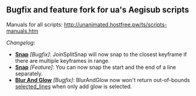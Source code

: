 ## Bugfix and feature fork for ua's Aegisub scripts  

Manuals for all scripts: http://unanimated.hostfree.pw/ts/scripts-manuals.htm  


*Changelog:*

* **[Snap](http://unanimated.hostfree.pw/ts/scripts-manuals.htm?#snap)** *\[Bugfix\]*: JoinSplitSnap will now snap to the closest keyframe if there are multiple keyframes in range.  
* **[Snap](http://unanimated.hostfree.pw/ts/scripts-manuals.htm?#snap)** *\[Feature\]*: You can now snap the start and the end of a line separately.  
* **[Blur And Glow](http://unanimated.hostfree.pw/ts/scripts-manuals.htm?#blurglow)** *\[Bugfix\]*: BlurAndGlow now won't return out-of-bounds [selected_lines](https://web.archive.org/http://docs.aegisub.org/3.2/Automation/Lua/Registration/#macro-processing-function) when only add glow is selected.  

